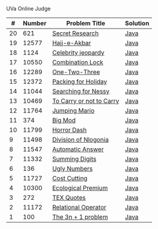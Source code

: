 UVa Online Judge

|#|Number|Problem Title|Solution|
|---|-----|--------|----------|
|20|621|[Secret Research](http://uva.onlinejudge.org/index.php?option=com_onlinejudge&Itemid=8&category=24&page=show_problem&problem=562)|[Java](./src/main/java/uva/ch01/phase_2/UVA_00621.java)|
|19|12577|[Hajj-e-Akbar](http://uva.onlinejudge.org/index.php?option=com_onlinejudge&Itemid=8&category=24&page=show_problem&problem=4022)|[Java](./src/main/java/uva/ch01/phase_1/UVA_012577.java)|
|18|1124|[Celebrity jeopardy](http://uva.onlinejudge.org/index.php?option=com_onlinejudge&Itemid=8&category=24&page=show_problem&problem=3565)|[Java](./src/main/java/uva/ch01/phase_1/UVA_01125.java)|
|17|10550|[Combination Lock](http://uva.onlinejudge.org/index.php?option=com_onlinejudge&Itemid=8&category=24&page=show_problem&problem=1491)|[Java](./src/main/java/uva/ch01/phase_1/UVA_10550.java)|
|16|12289|[One-Two-Three](http://uva.onlinejudge.org/index.php?option=com_onlinejudge&Itemid=8&category=24&page=show_problem&problem=3710)|[Java](./src/main/java/uva/ch01/phase_1/UVA_12289.java)|
|15|12372|[Packing for Holiday](http://uva.onlinejudge.org/index.php?option=com_onlinejudge&Itemid=8&category=24&page=show_problem&problem=3794)|[Java](./src/main/java/uva/ch01/phase_1/UVA_12372.java)|
|14|11044|[Searching for Nessy](http://uva.onlinejudge.org/index.php?option=com_onlinejudge&Itemid=8&category=24&page=show_problem&problem=1985)|[Java](./src/main/java/uva/ch01/phase_1/UVA_11044.java)|
|13|10469|[To Carry or not to Carry](http://uva.onlinejudge.org/index.php?option=com_onlinejudge&Itemid=8&category=24&page=show_problem&problem=1410)|[Java]()|
|12|11764|[Jumping Mario](http://uva.onlinejudge.org/index.php?option=com_onlinejudge&Itemid=8&category=24&page=show_problem&problem=2864)|[Java](./src/main/java/uva/ch01/phase_2/UVA_11764.java)|
|11|374|[Big Mod](http://uva.onlinejudge.org/index.php?option=com_onlinejudge&Itemid=8&category=24&page=show_problem&problem=310)|[Java]()|
|10|11799|[Horror Dash](http://uva.onlinejudge.org/index.php?option=com_onlinejudge&Itemid=8&category=24&page=show_problem&problem=2899)|[Java](./src/main/java/uva/ch01/phase_2/UVA_11799.java)|
|9|11498|[Division of Nlogonia](http://uva.onlinejudge.org/index.php?option=com_onlinejudge&Itemid=8&category=24&page=show_problem&problem=2493)|[Java](./src/main/java/uva/ch01/phase_1/UVA_11498.java)|
|8|11547|[Automatic Answer](http://uva.onlinejudge.org/index.php?option=com_onlinejudge&Itemid=8&category=24&page=show_problem&problem=2542)|[Java](./src/main/java/uva/ch01/phase_1/UVA_11547.java)|
|7|11332|[Summing Digits](http://uva.onlinejudge.org/index.php?option=com_onlinejudge&Itemid=8&category=24&page=show_problem&problem=2307)|[Java](./src/main/java/uva/ch01/phase_2/UVA_11332.java)|
|6|136|[Ugly Numbers](http://uva.onlinejudge.org/index.php?option=com_onlinejudge&Itemid=8&category=24&page=show_problem&problem=72)|[Java]()|
|5|11727|[Cost Cutting](http://uva.onlinejudge.org/index.php?option=com_onlinejudge&Itemid=8&category=24&page=show_problem&problem=2827)|[Java](./src/main/java/uva/ch01/phase_1/UVA_11727.java)|
|4|10300|[Ecological Premium](http://uva.onlinejudge.org/index.php?option=com_onlinejudge&Itemid=8&category=24&page=show_problem&problem=1241)|[Java](./src/main/java/uva/ch01/phase_2/UVA_10300.java)|
|3|272|[TEX Quotes](http://uva.onlinejudge.org/index.php?option=com_onlinejudge&Itemid=8&category=24&page=show_problem&problem=208)|[Java](./src/main/java/uva/ch01/phase_1/UVA_00272.java)|
|2|11172|[Relational Operator](https://uva.onlinejudge.org/index.php?option=com_onlinejudge&Itemid=8&category=24&page=show_problem&problem=2113)|[Java](./src/main/java/uva/ch01/phase_1/UVA_11172.java)|
|1|100|[The 3n + 1 problem](http://uva.onlinejudge.org/index.php?option=com_onlinejudge&Itemid=8&category=24&page=show_problem&problem=36)|[Java]()|
